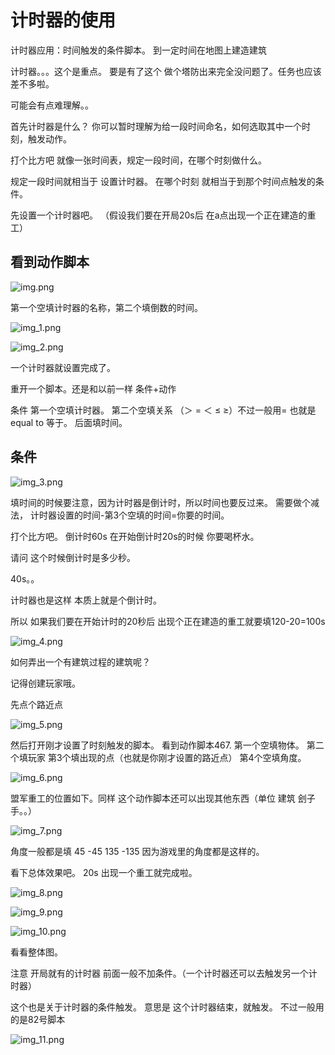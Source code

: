 # 计时器的使用

计时器应用：时间触发的条件脚本。 到一定时间在地图上建造建筑

计时器。。。这个是重点。 要是有了这个 做个塔防出来完全没问题了。任务也应该差不多啦。

可能会有点难理解。。

首先计时器是什么？ 你可以暂时理解为给一段时间命名，如何选取其中一个时刻，触发动作。

打个比方吧 就像一张时间表，规定一段时间，在哪个时刻做什么。

规定一段时间就相当于 设置计时器。 在哪个时刻 就相当于到那个时间点触发的条件。

先设置一个计时器吧。 （假设我们要在开局20s后 在a点出现一个正在建造的重工）

## 看到动作脚本

![img.png](./img.png)

第一个空填计时器的名称，第二个填倒数的时间。

![img_1.png](./img_1.png)

![img_2.png](./img_2.png)

一个计时器就设置完成了。

重开一个脚本。还是和以前一样 条件+动作

条件 第一个空填计时器。 第二个空填关系 （＞ = ＜ ≤ ≥）不过一般用= 也就是equal to 等于。 后面填时间。

## 条件

![img_3.png](./img_3.png)

填时间的时候要注意，因为计时器是倒计时，所以时间也要反过来。 需要做个减法， 计时器设置的时间-第3个空填的时间=你要的时间。

打个比方吧。
倒计时60s 在开始倒计时20s的时候 你要喝杯水。

请问 这个时候倒计时是多少秒。

40s。。

计时器也是这样 本质上就是个倒计时。

所以 如果我们要在开始计时的20秒后 出现个正在建造的重工就要填120-20=100s

![img_4.png](./img_4.png)

如何弄出一个有建筑过程的建筑呢？

记得创建玩家哦。

先点个路近点

![img_5.png](./img_5.png)

然后打开刚才设置了时刻触发的脚本。 看到动作脚本467. 第一个空填物体。 第二个填玩家 第3个填出现的点（也就是你刚才设置的路近点） 第4个空填角度。

![img_6.png](./img_6.png)

盟军重工的位置如下。同样 这个动作脚本还可以出现其他东西（单位 建筑 刽子手。。）

![img_7.png](./img_7.png)

角度一般都是填 45 -45 135 -135 因为游戏里的角度都是这样的。

看下总体效果吧。 20s 出现一个重工就完成啦。

![img_8.png](./img_8.png)

![img_9.png](./img_9.png)

![img_10.png](./img_10.png)

看看整体图。

注意 开局就有的计时器 前面一般不加条件。（一个计时器还可以去触发另一个计时器）

这个也是关于计时器的条件触发。 意思是 这个计时器结束，就触发。 不过一般用的是82号脚本

![img_11.png](./img_11.png)



